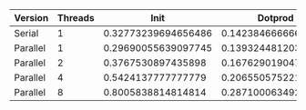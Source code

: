 | Version  | Threads |         Init        |       Dotprod       |         User        |         Sys         |       Elapsed       |      Speedup       |     Efficiency     |
|----------|---------|---------------------|---------------------|---------------------|---------------------|---------------------|--------------------|--------------------|
|  Serial  |    1    | 0.32773239694656486 | 0.14238466666666666 | 0.27933009708737866 | 0.21654368932038837 |  0.4961679389312976 |        1.0         |        1.0         |
| Parallel |    1    | 0.29690055639097745 |  0.1393244812030075 | 0.25112962962962965 | 0.21273333333333333 |  0.4628091603053436 | 1.072078907435508  | 1.072078907435508  |
| Parallel |    2    |  0.3767530897435898 | 0.16762901904761907 |  0.3251881188118812 |  0.2709814814814815 | 0.30745161290322587 | 1.6138082160182796 | 0.8069041080091398 |
| Parallel |    4    |  0.5424137777777779 |  0.2065505752212389 |  0.4899428571428571 | 0.37491428571428564 | 0.22897916666666665 | 2.1668693538988526 | 0.5417173384747132 |
| Parallel |    8    |  0.8005838814814814 |  0.2871000634920635 |   0.77181981981982  |  0.5608333333333333 | 0.18842361111111114 | 2.633257774890607  | 0.3291572218613259 |
